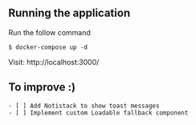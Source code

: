 ## Running the application

Run the follow command

```
$ docker-compose up -d
```

Visit: http://localhost:3000/

## To improve :)

```
- [ ] Add Notistack to show toast messages
- [ ] Implement custom Loadable fallback component
```
